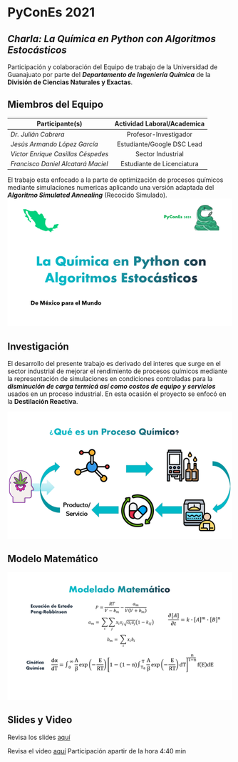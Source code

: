 # PyConEs 2021 

## _**Charla: La Química en Python con Algoritmos Estocásticos**_

Participación y colaboración del Equipo de trabajo de la Universidad de Guanajuato por parte del _**Departamento de Ingeniería Química**_ de la **División de Ciencias Naturales y Exactas**.

## Miembros del Equipo

| Participante(s)                     | Actividad Laboral/Academica    |
| ----------------------------------- |:---------------------------:   |
| _Dr. Julián Cabrera_                | Profesor-Investigador          |
| _Jesús Armando López García_        | Estudiante/Google DSC Lead     |
| _Victor Enrique Casillas Céspedes_  | Sector Industrial              |
| _Francisco Daniel Alcatará Maciel_  | Estudiante de Licenciatura     |

El trabajo esta enfocado a la parte de optimización de procesos químicos mediante simulaciones numericas aplicando una versión adaptada del _**Algoritmo Simulated Annealing**_ (Recocido Simulado). 
![Presentación](assets/presentacion.png)

## Investigación 


El desarrollo del presente trabajo es derivado del interes que surge en el sector industrial de mejorar el rendimiento de procesos químicos mediante la representación de simulaciones en condiciones controladas para la _**disminución de carga termicá así como costos de equipo y servicios**_ usados en un proceso industrial. En esta ocasión el proyecto se enfocó en la **Destilación Reactiva**.

![Proceso Químico](assets/proceso_quimico.png)

## Modelo Matemático

![Modelo Matemático](assets/modelo_matematico.png)

## Slides y Video
Revisa los slides [aquí](https://ugtomx-my.sharepoint.com/:p:/g/personal/jalopezgarcia_ugto_mx/EX5-6hJOC0ZOgDn7asnlhS4BxiA1G8R8CzCYkgAaHdm0bQ?e=SkdWEh)

Revisa el video [aquí](https://www.youtube.com/watch?v=r7RiQ_PPJlU&t=16738s)
Participación apartir de la hora 4:40 min
